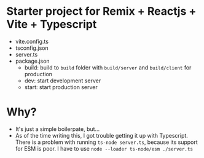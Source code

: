 # Starter project for Remix + Reactjs + Vite + Typescript
- vite.config.ts
- tsconfig.json
- server.ts
- package.json
  - build: build to `build` folder with `build/server` and `build/client` for production
  - dev: start development server
  - start: start production server

# Why?
- It's just a simple boilerpate, but...
- As of the time writing this, I got trouble getting it up with Typescript. There is a problem with running `ts-node server.ts`, because its support for ESM is poor. I have to use `node --loader ts-node/esm ./server.ts`